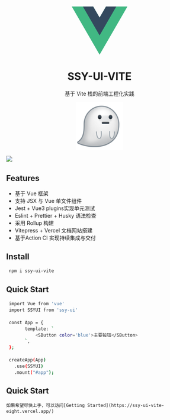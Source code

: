 <p align="center">
<div style="width:150px;margin:auto;">
<svg viewBox="0 0 261 226"><path d="M161.096.001l-30.225 52.351L100.647.001H-.005l130.877 226.688L261.749.001z" fill="#41b883"/><path d="M161.096.001l-30.225 52.351L100.647.001H52.346l78.526 136.01L209.398.001z" fill="#34495e"/></svg>
</div>
</p>
<h1 align="center">SSY-UI-VITE</h1>
<p align="center">
  基于 Vite 栈的前端工程化实践
</p>

<P align="center">
<img src="./assets/187.png">
</p>
<p>
<img src="https://img.shields.io/github/license/alley12138/ssy-ui-vite-main">
</p>

## Features
 - 基于 Vue 框架
 - 支持 JSX 与 Vue 单文件组件
 - Jest + Vue3 plugins实现单元测试
 - Eslint + Prettier + Husky 语法检查
 - 采用 Rollup 构建
 - Vitepress + Vercel 文档网站搭建
 - 基于Action CI 实现持续集成与交付

## Install
```bash
 npm i ssy-ui-vite
 ```

 ## Quick Start
 ```bash
  import Vue from 'vue'
  import SSYUI from 'ssy-ui'

  const App = {
        template: `
            <SButton color='blue'>主要按钮</SButton>
        `,
  };

  createApp(App)
    .use(SSYUI)
    .mount("#app");
```

 ## Quick Start
    如果希望尽快上手，可以访问[Getting Started](https://ssy-ui-vite-eight.vercel.app/)

